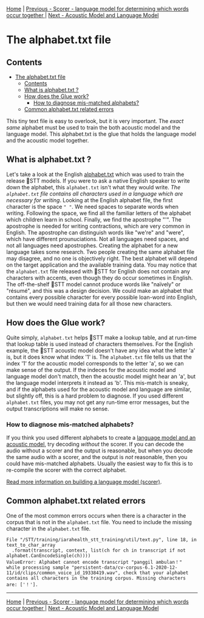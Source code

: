 [Home](README.md) | [Previous - Scorer - language model for determining which words occur together ](SCORER.md) | [Next - Acoustic Model and Language Model](AM_vs_LM.md)

# The alphabet.txt file

## Contents

- [The alphabet.txt file](#the-alphabettxt-file)
  * [Contents](#contents)
  * [What is alphabet.txt ?](#what-is-alphabettxt--)
  * [How does the Glue work?](#how-does-the-glue-work-)
    + [How to diagnose mis-matched alphabets?](#how-to-diagnose-mis-matched-alphabets-)
  * [Common alphabet.txt related errors](#common-alphabettxt-related-errors)

This tiny text file is easy to overlook, but it is very important. The *exact same* alphabet must be used to train the both acoustic model and the language model. This alphabet.txt is the glue that holds the language model and the acoustic model together.

## What is alphabet.txt ?

Let's take a look at the English [alphabet.txt](https://github.com/coqui-ai/STT/blob/master/data/alphabet.txt) which was used to train the release 🐸STT models. If you were to ask a native English speaker to write down the alphabet, this `alphabet.txt` isn't what they would write. *The `alphabet.txt` file contains all characters used in a language which are necessary for writing*. Looking at the English alphabet file, the first character is the space `" "`. We need spaces to separate words when writing. Following the space, we find all the familiar letters of the alphabet which children learn in school. Finally, we find the apostrophe "'". The apostrophe is needed for writing contractions, which are very common in English. The apostrophe can distinguish words like "we're" and "were", which have different prounuciations. Not all languages need spaces, and not all languages need apostrophes. Creating the alphabet for a new language takes some research. Two people creating the same alphabet file may disagree, and no one is objectively right. The best alphabet will depend on the target application and the available training data. You may notice that the `alphabet.txt` file released with 🐸STT for English does not contain any characters with accents, even though they do occur sometimes in English. The off-the-shelf 🐸STT model cannot produce words like "naïvely" or "résumé", and this was a design decision. We could make an alphabet that contains every possible character for every possible loan-word into English, but then we would need training data for all those new characters.

## How does the Glue work?

Quite simply, `alphabet.txt` helps 🐸STT make a lookup table, and at run-time that lookup table is used instead of characters themselves. For the English example, the 🐸STT acoustic model doesn't have any idea what the letter 'a' is, but it does know what index '1' is. The `alphabet.txt` file tells us that the index '1' for the acoustic model corresponds to the letter 'a', so we can make sense of the output. If the indeces for the acoustic model and language model don't match, then the acoustic model might hear an 'a', but the language model interprets it instead as 'b'. This mis-match is sneaky, and if the alphabets used for the acoustic model and language are similar, but slightly off, this is a hard problem to diagnose. If you used different `alphabet.txt` files, you may not get any run-time error messages, but the output transcriptions will make no sense.

### How to diagnose mis-matched alphabets?

If you think you used different alphabets to create a [language model and an acoustic model](AM_vs_LM.md), try decoding _without_ the scorer. If you can decode the audio without a scorer and the output is reasonable, but when you decode the same audio with a scorer, and the output is _not_ reasonable, then you could have mis-matched alphabets. Usually the easiest way to fix this is to re-compile the scorer with the correct alphabet.

[Read more information on building a language model (scorer)](SCORER.md).

## Common alphabet.txt related errors

One of the most common errors occurs when there is a character in the corpus that is not in the `alphabet.txt` file. You need to include the missing character in the `alphabet.txt` file.

```
File "/STT/training/iarahealth_stt_training/util/text.py", line 18, in text_to_char_array
  .format(transcript, context, list(ch for ch in transcript if not alphabet.CanEncodeSingle(ch))))
ValueError: Alphabet cannot encode transcript "panggil ambulan！" while processing sample "persistent-data/cv-corpus-6.1-2020-12-11/id/clips/common_voice_id_19338419.wav", check that your alphabet contains all characters in the training corpus. Missing characters are: ['！'].
```

---

[Home](README.md) | [Previous - Scorer - language model for determining which words occur together ](SCORER.md) | [Next - Acoustic Model and Language Model](AM_vs_LM.md)

